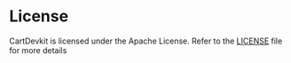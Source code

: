 # License

CartDevkit is licensed under the Apache License. Refer to the [LICENSE](https://github.com/gconnect/cartesi-kit/blob/master/LICENSE) file for more details
